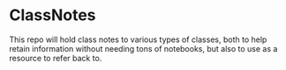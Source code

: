 # ClassNotes
This repo will hold class notes to various types of classes, both to help retain information without needing tons of notebooks, but also to use as a resource to refer back to.
